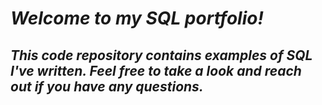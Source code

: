 # ***Welcome to my SQL portfolio!*** 
## *This code repository contains examples of SQL I've written. Feel free to take a look and reach out if you have any questions.*
